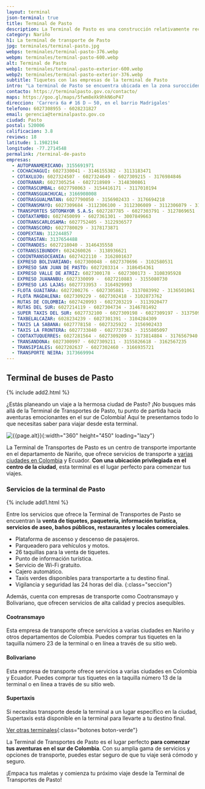 ```yaml
---
layout: terminal
json-terminal: true
title: Terminal de Pasto
description: La Terminal de Pasto es una construcción relativamente reciente. Ahora es uno de los principales puntos de llegada de la ciudad de Pasto.
category: Nariño
h1: La terminal de transporte de Pasto
jpg: terminales/terminal-pasto.jpg
webps: terminales/terminal-pasto-376.webp
webpm: terminales/terminal-pasto-600.webp
alt: Terminal de Pasto
webp1: terminales/terminal-pasto-exterior-600.webp
webp2: terminales/terminal-pasto-exterior-376.webp
subtitle: Tiquetes con las empresas de la terminal de Pasto
intro: "La terminal de Pasto se encuentra ubicada en la zona suroccidental de la ciudad de Pasto, con fácil acceso vehicular y a través del transporte público."
contacto: https://terminalpasto.gov.co/contacto/
maps: https://goo.gl/maps/5fwm8eXk9hkN6oP47
direccion: 'Carrera 6a # 16 D – 50, en el barrio Madrigales'
telefono: 6027308955 - 6028231827
email: gerencia@terminalpasto.gov.co
ciudad: Pasto
postal: 520006
calificacion: 3.8
reviews: 18
latitude: 1.1982194
longitude: -77.2714548
permalink: /terminal-de-pasto
empresas:
  - AUTOPANAMERICANO: 3155691971
  - COCHACHAGUI: 6027330041 - 3146155382 - 3113183471
  - COTAXLUJO: 6027324507 - 6027324649 - 6027309215 - 3176984846
  - COOTRANAR: 6027305254 - 6027218989 - 3148300861
  - COOTRASCUMBAL: 6027798063 - 3154416171 - 3117010194
  - COOTRANSGUACHUCAL: 3166908008
  - COOTRASGUALMATAN: 6027790050 - 3156902433 - 3176694218
  - COOTRANSMAYO: 6027309684 -3112306100 - 3112306089 - 3112306079 - 3104614650
  - TRANSPORTES SOTOMAYOR S.A.S: 6027287785 - 6027303791 - 3127869651
  - COOTAXTAMBO: 6027450099 - 6027361301 - 3007849663
  - COOTRANSCARLOSAMA: 6027752405 - 3122936577
  - COOTRANSCORD: 6027780029 - 3178173871
  - COOPEXTAN: 312244857
  - COOTRASTAN: 3137654488
  - COOTRANDES: 6027218040 - 3146435558
  - COTRANSSIBUNDOY: 6024260026 - 3138936621
  - COOINTRANSOCEANIA: 6027422110 - 3162801637
  - EXPRESO BOLIVARIANO: 6027300048 - 6027370696 - 3102580531
  - EXPRESO SAN JUAN DE PASTO: 6027203314 - 3186454361
  - EXPRESO VALLE DE ATRIZ: 6027300178 - 6027300173 - 3108395928
  - EXPRESO JUANANBU: 6027330099 -  6027210883 - 3155080730
  - EXPRESO LAS LAJAS: 6027733953 - 3164929993
  - FLOTA GUAITARA: 6027200276 - 6027305881 - 3137083992 - 3136501061
  - FLOTA MAGDALENA: 6027309229 - 6027302418 - 3102873762
  - RUTAS DE COLOMBIA: 6027420993 - 6027203219 - 3113920477
  - RUTAS DEL SUR: 6027214119 - 6027304734 - 3146781492
  - SUPER TAXIS DEL SUR: 6027732100 - 6027309198 - 6027309197 - 313750997
  - TAXBELALCAZAR: 6028234239 - 6027301391 - 3104284309
  - TAXIS LA SABANA: 6027778158 - 6027325922 - 3156902433
  - TAXIS LA FRONTERA: 6027733840 - 6027737363 - 3155805097
  - COOTAXTUQUERRES: 6027281564 - 6027309209 - 3173814884 - 3176567940
  - TRANSANDONA: 6027300997 - 6027309211 - 3155826618 - 3162567235
  - TRANSIPIALES: 6027202637 - 6027302460 - 3166935721
  - TRANSPORTE NEIRA: 3173669994
---
```

## Terminal de buses de Pasto

{% include add2.html %}

¿Estás planeando un viaje a la hermosa ciudad de Pasto? ¡No busques más allá de la Terminal de Transportes de Pasto, tu punto de partida hacia aventuras emocionantes en el sur de Colombia! Aquí te presentamos todo lo que necesitas saber para viajar desde esta terminal.

![{{page.alt}}]({{site.baseurl}}/img/{{page.webp2}} "Terminal transporte {{ciudad}}"){:width="360" height="450" loading="lazy"}

La Terminal de Transportes de Pasto es un centro de transporte importante en el departamento de Nariño, que ofrece servicios de transporte a [varias ciudades en Colombia]({{site.baseurl}}/terminales-de-colombia) y Ecuador. **Con una ubicación privilegiada en el centro de la ciudad**, esta terminal es el lugar perfecto para comenzar tus viajes.

### Servicios de la terminal de Pasto

{% include add1.html %}

Entre los servicios que ofrece la Terminal de Transportes de Pasto se encuentran la **venta de tiquetes, paquetería, información turística, servicios de aseo, baños públicos, restaurantes y locales comerciales**.

* Plataforma de ascenso y descenso de pasajeros.
* Parqueadero para vehículos y motos.
* 26 taquillas para la venta de tiquetes.
* Punto de información turística.
* Servicio de Wi-Fi gratuito.
* Cajero automático.
* Taxis verdes disponibles para transportarte a tu destino final.
* Vigilancia y seguridad las 24 horas del día.
{:class="seccion"}

Además, cuenta con empresas de transporte como Cootransmayo y Bolivariano, que ofrecen servicios de alta calidad y precios asequibles.

#### Cootransmayo

Esta empresa de transporte ofrece servicios a varias ciudades en Nariño y otros departamentos de Colombia. Puedes comprar tus tiquetes en la taquilla número 23 de la terminal o en línea a través de su sitio web.

#### Bolivariano

Esta empresa de transporte ofrece servicios a varias ciudades en Colombia y Ecuador. Puedes comprar tus tiquetes en la taquilla número 13 de la terminal o en línea a través de su sitio web.

#### Supertaxis

Si necesitas transporte desde la terminal a un lugar específico en la ciudad, Supertaxis está disponible en la terminal para llevarte a tu destino final.

[Ver otras terminales](/terminales-de-colombia){:class="botones boton-verde"}

La Terminal de Transportes de Pasto es el lugar perfecto **para comenzar tus aventuras en el sur de Colombia**. Con su amplia gama de servicios y opciones de transporte, puedes estar seguro de que tu viaje será cómodo y seguro.

¡Empaca tus maletas y comienza tu próximo viaje desde la Terminal de Transportes de Pasto!
